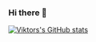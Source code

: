 ### Hi there 👋
[![Viktors's GitHub stats](https://github-readme-stats.vercel.app/api?username=Viktorminator)](https://github.com/Viktorminator/github-readme-stats)

<!--
**Viktorminator/Viktorminator** is a ✨ _special_ ✨ repository because its `README.md` (this file) appears on your GitHub profile.

Here are some ideas to get you started:

- 🔭 I’m currently working on ...
- 🌱 I’m currently learning ...
- 👯 I’m looking to collaborate on ...
- 🤔 I’m looking for help with ...
- 💬 Ask me about ...
- 📫 How to reach me: ...
- 😄 Pronouns: ...
- ⚡ Fun fact: ...
-->
